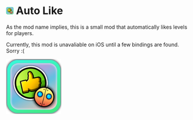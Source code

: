 # <img src="logo.png" width="20" alt="the mod's logo" /> Auto Like 

As the mod name implies, this is a small mod that automatically likes levels for players. 

Currently, this mod is unavaliable on iOS until a few bindings are found. Sorry :(

<img src="logo.png" width="150" alt="the mod's logo" />


